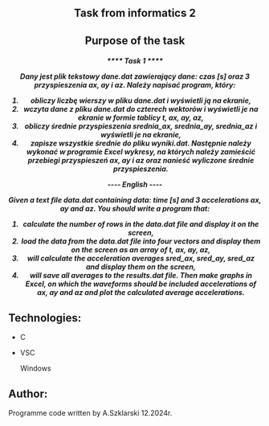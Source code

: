 <h2 align="center"><a name="Up">Task from informatics 2</a></h2> 

<h2 align="center">Purpose of the task</h2>
<p><p>


<h5 align="center">**** Task 1 ****

<p>
Dany jest plik tekstowy dane.dat zawierający dane: czas [s] oraz 3 przyspieszenia ax, ay i az. Należy 
napisać program, który:

1. obliczy liczbę wierszy w pliku dane.dat i wyświetli ją na ekranie,
2. wczyta dane z pliku dane.dat do czterech wektorów i wyświetli je na ekranie w formie tablicy t, 
ax, ay, az,
3. obliczy średnie przyspieszenia srednia_ax, srednia_ay, srednia_az i wyświetli je na ekranie,
4. zapisze wszystkie średnie do pliku wyniki.dat.
Następnie należy wykonać w programie Excel wykresy, na których należy zamieścić przebiegi 
przyspieszeń ax, ay i az oraz nanieść wyliczone średnie przyspieszenia.
</p>
---- English ----
<p>
Given a text file data.dat containing data: time [s] and 3 accelerations ax, ay and az. You should write a program that:

1. calculate the number of rows in the data.dat file and display it on the screen,
2. load the data from the data.dat file into four vectors and display them on the screen as an array of t, 
ax, ay, az,
3. will calculate the acceleration averages sred_ax, sred_ay, sred_az and display them on the screen,
4. will save all averages to the results.dat file.
Then make graphs in Excel, on which the waveforms should be included 
accelerations of ax, ay and az and plot the calculated average accelerations.
</p>



  
## Technologies:
<ul>
<li><p>C</p>
<li><p>VSC</p>
<p>Windows</p>
</ul>

## Author:
Programme code written by A.Szklarski 12.2024r.

